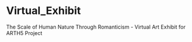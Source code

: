 # Virtual_Exhibit
The Scale of Human Nature Through Romanticism - Virtual Art Exhibit for ARTH5 Project
